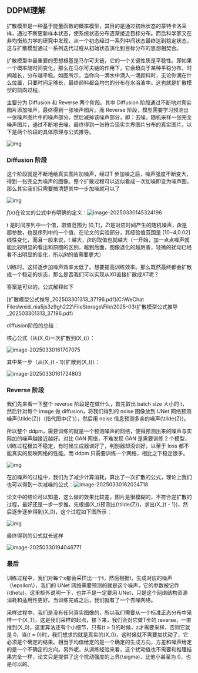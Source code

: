 ## DDPM理解
扩散模型是一种基于能量函数的概率模型，其目的是通过初始状态的蒙特卡洛采样，通过不断更新样本状态，使系统状态分布逐渐接近目标分布。而后科学家又在非均衡热力学的研究中发现，从一个初态经过一系列中间状态最终达到稳定状态，这与扩散模型通过一系列迭代过程从初始状态演化到目标分布的思想相契合。

扩散模型中最重要的思想根基是马尔可夫链，它的一个关键性质是平稳性。即如果一个概率随时间变化，那么在马尔可夫链的作用下，它会趋向于某种平稳分布，时间越长，分布越平稳。如图所示，当你向一滴水中滴入一滴颜料时，无论你滴在什么位置，只要时间足够长，最终颜料都会均匀的分布在水溶液中。这也就是扩散模型的前向过程。

主要分为 Diffusion 和 Reverse 两个阶段。其中 Diffusion 阶段通过不断地对真实图片添加噪声，最终得到一张噪声图片。而 Reverse 阶段，模型需要学习预测出一张噪声图片中的噪声部分，然后减掉该噪声部分，即：去噪。随机采样一张完全噪声图片，通过不断地去噪，最终得到一张符合现实世界图片分布的真实图片。以下是两个阶段的具体原理与公式推导。

![img](https://i-blog.csdnimg.cn/blog_migrate/3d7f6d9e32b5e036d7c337d42ab7a6cb.png#pic_center)


### Diffusion 阶段
这个阶段就是不断地给真实图片加噪声，经过T 步加噪之后，噪声强度不断变大，得到一张完全为噪声的图像。整个扩散过程可以近似看成一次加噪即变为噪声图，那么其实我们只需要搞清楚其中一步加噪就可以了

![img](https://i-blog.csdnimg.cn/blog_migrate/169477fc3791b3f14a862b1de5b1699d.jpeg#pic_center)

*f*(*x*)在论文的公式中有明确的定义：![image-20250330145324196](C:\Users\lenovo\AppData\Roaming\Typora\typora-user-images\image-20250330145324196.png)

t 是时间序列中一个值，取值范围为 [0,T]，*Zt*是对应时间产生的随机噪声，*βt*是超参数，也是序列中的一个值，在论文的实验部分，其经验值范围是 [10−4,0.02] 线性变化，而且一般来说，t 越大，*βt*的取值也就越大（一开始，加一点点噪声就能比较明显的看出和原图的区别，越到后面，图像退化的越厉害，轻微的扰动已经看不出明显的变化，所以*βt*的值需要更大）

训练时，这样逐步加噪声效率太低了。想要提高训练效率。那么既然最终都会扩散成一个稳定的状态，那么是否我们可以实现从*X*0直接扩散成*XT*呢？

答案是可以的，公式解释如下

 [扩散模型公式推导_202503301313_37196.pdf](C:\WeChat Files\wxid_nia5js3z9gh222\FileStorage\File\2025-03\扩散模型公式推导_202503301313_37196.pdf) 

diffusion阶段的总结：

核心公式（从\(X_0\)一次扩散到\(X_t\)）：

![image-20250330161707075](C:\Users\lenovo\AppData\Roaming\Typora\typora-user-images\image-20250330161707075.png)

其中某一步（从\(X_{t - 1}\)扩散到\(X_t\)）：

![image-20250330161724803](C:\Users\lenovo\AppData\Roaming\Typora\typora-user-images\image-20250330161724803.png)

### Reverse 阶段
我们先来看一下整个 reverse 阶段是在做什么，首先取出 batch size 大小的 t，然后针对每个 image 做 diffusion，将我们得到的 noise 图像放到 UNet 网络预测噪声\(\tilde{Z}\)（指代图中\(Z'\)），然后用 noise 信息预测多余的噪声\(\tilde{Z}\)。

所以整个 ddpm，需要训练的就是一个预测噪声的网络，使得预测出来的噪声与实际加的噪声越接近越好。对比 GAN 网络，不难发现 GAN 是需要训练 2 个模型，训练过程极其不稳定，有时候生成器训好了，判别器却没训好，以至于 loss 都不能真实的反映网络的性能。而 ddpm 只需要训练一个网络，相比之下稳定很多。

![img](https://i-blog.csdnimg.cn/blog_migrate/79421965cc14bb2e703fb560cecef0de.jpeg#pic_center)

在加噪声的过程中，我们为了减少计算消耗，算出了一次扩散的公式，理论上我们也可以得到一次减噪的公式：![image-20250330162024718](C:\Users\lenovo\AppData\Roaming\Typora\typora-user-images\image-20250330162024718.png)

论文中的结论可以知道，这么做的效果比较差，图片是很模糊的，不符合逆扩散的过程，最好还是一步一步推。先根据\(X_t\)预测出\(\tilde{Z}\)，求出\(X_{t - 1}\)，然后逐步逐步得到\(X_0\)，这个过程如下图所示：

![img](https://i-blog.csdnimg.cn/blog_migrate/3eb0715034bc7af28b1259a7556d62ad.jpeg#pic_center)

最终得到的公式就长这样

![image-20250330194046771](C:\Users\lenovo\AppData\Roaming\Typora\typora-user-images\image-20250330194046771.png)

### 最后

训练过程中，我们对每个x都会采样出一个t，然后根据t，生成对应的噪声（\epsilon\），我们的 UNet 网络需要预测的就是这个噪声，它的参数被记作\(\theta\)，这里额外说明一下，也并不是一定要用 UNet，只是这个网络结构资源消耗和适用性更好。当训练完成之后，我们就有了一个去噪网络。

采样过程中，我们是没有任何真实图像的，所以我们需要从一个标准正态分布中采样一个\(X_T\)，这是我们采样的起点，接下来，我们会对它做T步的 reverse，一直推到\(X_0\)，这里算法还有个小细节，只有\(t > 1\)的时候，z才需要采样，否则它就是 0，当\(t = 0\)时，我们想求的就是真实的\(X_0\)，这时候就不需要加扰动了，它必须是个确定的结果。相当于均值给定的是一个确定的生成方向，方差和噪声给定的是一个不确定的方向。另外呢，从训练经验来看，这个扰动值也不需要和推理结果完全一样，论文只是提供了这个扰动强度的上界\(\sigma\)，比他小甚至为 0，也是可以的。
